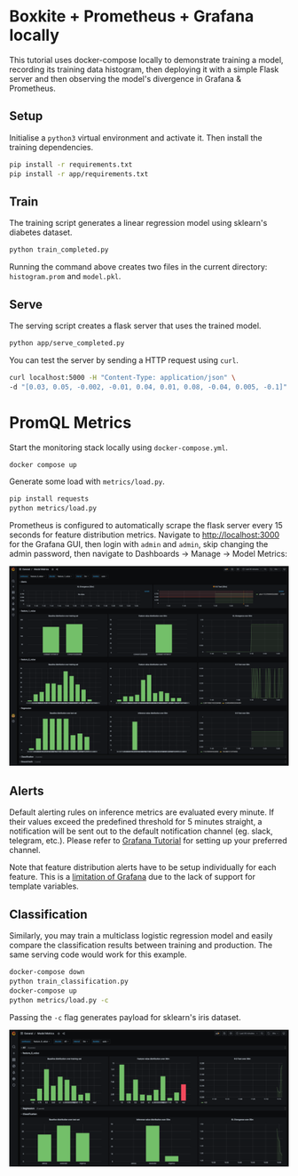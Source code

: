# Boxkite + Prometheus + Grafana locally

This tutorial uses docker-compose locally to demonstrate training a model, recording its training data histogram, then deploying it with a simple Flask server and then observing the model's divergence in Grafana & Prometheus.

## Setup

Initialise a `python3` virtual environment and activate it. Then install the training dependencies.

```bash
pip install -r requirements.txt
pip install -r app/requirements.txt
```

## Train

The training script generates a linear regression model using sklearn's diabetes dataset.

```bash
python train_completed.py
```

Running the command above creates two files in the current directory: `histogram.prom` and `model.pkl`.

## Serve

The serving script creates a flask server that uses the trained model.

```bash
python app/serve_completed.py
```

You can test the server by sending a HTTP request using `curl`.

```bash
curl localhost:5000 -H "Content-Type: application/json" \
-d "[0.03, 0.05, -0.002, -0.01, 0.04, 0.01, 0.08, -0.04, 0.005, -0.1]"
```

# PromQL Metrics

Start the monitoring stack locally using `docker-compose.yml`.

```bash
docker compose up
```

Generate some load with `metrics/load.py`.

```bash
pip install requests
python metrics/load.py
```

Prometheus is configured to automatically scrape the flask server every 15 seconds for feature distribution metrics. Navigate to [http://localhost:3000](http://localhost:3000) for the Grafana GUI, then login with `admin` and `admin`, skip changing the admin password, then navigate to Dashboards -> Manage -> Model Metrics:

![Grafana dashboard](assets/regression.png "Grafana Dashboard")

## Alerts

Default alerting rules on inference metrics are evaluated every minute. If their values exceed the predefined threshold for 5 minutes straight, a notification will be sent out to the default notification channel (eg. slack, telegram, etc.). Please refer to [Grafana Tutorial](https://grafana.com/docs/grafana/latest/alerting/notifications/#add-a-notification-channel) for setting up your preferred channel.

Note that feature distribution alerts have to be setup individually for each feature. This is a [limitation of Grafana](https://github.com/grafana/grafana/issues/6557) due to the lack of support for template variables.

## Classification

Similarly, you may train a multiclass logistic regression model and easily compare the classification results between training and production. The same serving code would work for this example.

```bash
docker-compose down
python train_classification.py
docker-compose up
python metrics/load.py -c
```

Passing the `-c` flag generates payload for sklearn's iris dataset.

![Grafana dashboard](assets/classification.png "Grafana Dashboard")
